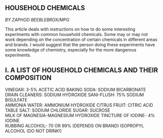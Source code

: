 ## HOUSEHOLD CHEMICALS

_BY ZAPHOD BEEBLEBROX/MPG_

 This article deals with instructions on how to do some interesting
experiments with common household chemicals.  Some may or may not work
depending on the concentration of certain chemicals in different areas and
brands.  I would suggest that the person doing these experiments have some
knowledge of chemistry, especially for the more dangerous experiments.

## I.  A LIST OF HOUSEHOLD CHEMICALS AND THEIR COMPOSITION

VINEGAR: 3-5% ACETIC ACID              BAKING SODA: SODIUM BICARBONATE  
DRAIN CLEANERS: SODIUM HYDROXIDE       SANI-FLUSH: 75% SODIUM BISULFATE  
AMMONIA WATER: AMMONIUM HYDROXIDE      CITRUS FRUIT: CITRIC ACID  
TABLE SALT: SODIUM CHLORIDE            SUGAR: SUCROSE  
MILK OF MAGNESIA-MAGNESIUM HYDROXIDE   TINCTURE OF IODINE- 4% IODINE  
RUBBING ALCOHOL- 70 OR 99% (DEPENDS ON BRAND) ISOPROPYL ALCOHOL (DO NOT DRINK!)  
